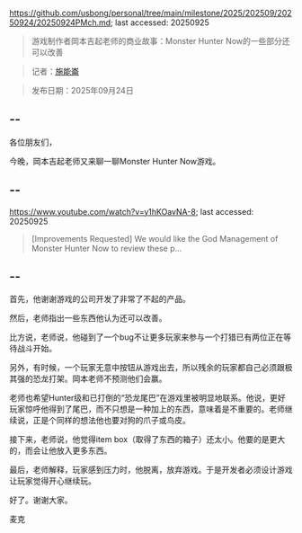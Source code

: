 https://github.com/usbong/personal/tree/main/milestone/2025/202509/20250924/20250924PMch.md; last accessed: 20250925

> 游戏制作者岡本吉起老师的商业故事：Monster Hunter Now的一些部分还可以改善
  
> 记者：[施能崙](https://www.linkedin.com/in/michaelsyson/)

> 发布日期：2025年09月24日

## --

各位朋友们，

今晚，岡本吉起老师又来聊一聊Monster Hunter Now游戏。

## --

https://www.youtube.com/watch?v=y1hKOavNA-8; last accessed: 20250925

> [Improvements Requested] We would like the God Management of Monster Hunter Now to review these p...

## --

首先，他谢谢游戏的公司开发了非常了不起的产品。

然后，老师指出一些东西他认为还可以改善。

比方说，老师说，他碰到了一个bug不让更多玩家来参与一个打猎已有两位正在等待战斗开始。

另外，有时候，一个玩家无意中按钮从游戏出去，所以残余的玩家都自己必须跟极其强的恐龙打架。岡本老师不预测他们会赢。

老师也希望Hunter级和已打倒的“恐龙尾巴”在游戏里被明显地联系。他说，更好玩家惊呼他得到了尾巴，而不只想是一种加上的东西，意味着是不重要的。老师继续说，正是个同样的想法他也要对狗的爪子或鸟皮。

接下来，老师说，他觉得item box（取得了东西的箱子）还太小。他要的是更大的，而会让他放入更多东西。

最后，老师解释，玩家感到压力时，他脱离，放弃游戏。于是开发者必须设计游戏让玩家觉得开心继续玩。

好了。谢谢大家。

麦克


